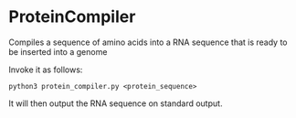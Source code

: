 # ProteinCompiler
Compiles a sequence of amino acids into a RNA sequence that is ready to be inserted into a genome

Invoke it as follows:
```
python3 protein_compiler.py <protein_sequence>
```

It will then output the RNA sequence on standard output.
